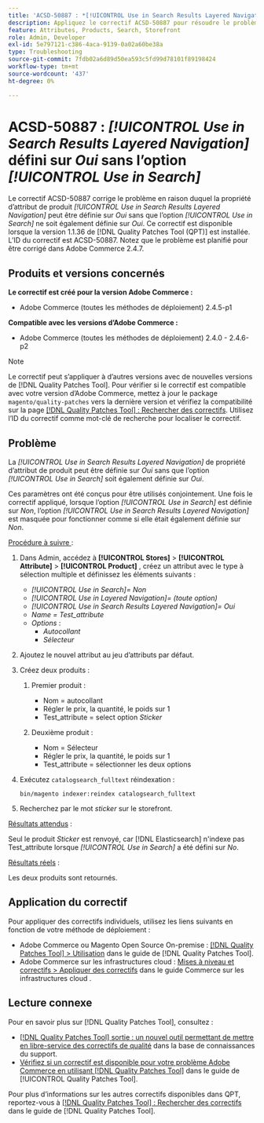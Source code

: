 ```yaml
---
title: 'ACSD-50887 : *[!UICONTROL Use in Search Results Layered Navigation]* défini sur Oui sans l’option *[!UICONTROL Use in Search]*'
description: Appliquez le correctif ACSD-50887 pour résoudre le problème d’Adobe Commerce où la propriété d’attribut de produit *[!UICONTROL Use in Search Results Layered Navigation]* peut être définie sur *Oui* sans que l’option *[!UICONTROL Use in Search]* ne soit également définie sur *Oui*.
feature: Attributes, Products, Search, Storefront
role: Admin, Developer
exl-id: 5e797121-c386-4aca-9139-0a02a60be38a
type: Troubleshooting
source-git-commit: 7fdb02a6d89d50ea593c5fd99d78101f89198424
workflow-type: tm+mt
source-wordcount: '437'
ht-degree: 0%

---
```


# ACSD-50887 : *[!UICONTROL Use in Search Results Layered Navigation]* défini sur *Oui* sans l’option *[!UICONTROL Use in Search]*

Le correctif ACSD-50887 corrige le problème en raison duquel la propriété d’attribut de produit *[!UICONTROL Use in Search Results Layered Navigation]* peut être définie sur *Oui* sans que l’option *[!UICONTROL Use in Search]* ne soit également définie sur *Oui*. Ce correctif est disponible lorsque la version 1.1.36 de [!DNL Quality Patches Tool (QPT)] est installée. L’ID du correctif est ACSD-50887. Notez que le problème est planifié pour être corrigé dans Adobe Commerce 2.4.7.

## Produits et versions concernés

**Le correctif est créé pour la version Adobe Commerce :**

* Adobe Commerce (toutes les méthodes de déploiement) 2.4.5-p1

**Compatible avec les versions d’Adobe Commerce :**

* Adobe Commerce (toutes les méthodes de déploiement) 2.4.0 - 2.4.6-p2

>[!NOTE]
>
>Le correctif peut s’appliquer à d’autres versions avec de nouvelles versions de [!DNL Quality Patches Tool]. Pour vérifier si le correctif est compatible avec votre version d’Adobe Commerce, mettez à jour le package `magento/quality-patches` vers la dernière version et vérifiez la compatibilité sur la page [[!DNL Quality Patches Tool] : Rechercher des correctifs](https://experienceleague.adobe.com/tools/commerce-quality-patches/index.html?lang=fr). Utilisez l’ID du correctif comme mot-clé de recherche pour localiser le correctif.

## Problème

La *[!UICONTROL Use in Search Results Layered Navigation]* de propriété d’attribut de produit peut être définie sur *Oui* sans que l’option *[!UICONTROL Use in Search]* soit également définie sur *Oui*.

Ces paramètres ont été conçus pour être utilisés conjointement. Une fois le correctif appliqué, lorsque l’option *[!UICONTROL Use in Search]* est définie sur *Non*, l’option *[!UICONTROL Use in Search Results Layered Navigation]* est masquée pour fonctionner comme si elle était également définie sur *Non*.

<u>Procédure à suivre </u> :

1. Dans Admin, accédez à **[!UICONTROL Stores]** > **[!UICONTROL Attribute]** > **[!UICONTROL Product]** , créez un attribut avec le type à sélection multiple et définissez les éléments suivants :

   * *[!UICONTROL Use in Search]= Non*
   * *[!UICONTROL Use in Layered Navigation]= (toute option)*
   * *[!UICONTROL Use in Search Results Layered Navigation]= Oui*
   * *Name = Test_attribute*
   * *Options* :
      * *Autocollant*
      * *Sélecteur*

1. Ajoutez le nouvel attribut au jeu d’attributs par défaut.
1. Créez deux produits :

   1. Premier produit :
      * Nom = autocollant
      * Régler le prix, la quantité, le poids sur 1
      * Test_attribute = select option *Sticker*

   1. Deuxième produit :
      * Nom = Sélecteur
      * Régler le prix, la quantité, le poids sur 1
      * Test_attribute = sélectionner les deux options

1. Exécutez `catalogsearch_fulltext` réindexation :

   `bin/magento indexer:reindex catalogsearch_fulltext`

1. Recherchez par le mot *sticker* sur le storefront.

<u>Résultats attendus</u> :

Seul le produit *Sticker* est renvoyé, car [!DNL Elasticsearch] n&#39;indexe pas Test_attribute lorsque *[!UICONTROL Use in Search]* a été défini sur *No*.

<u>Résultats réels</u> :

Les deux produits sont retournés.

## Application du correctif

Pour appliquer des correctifs individuels, utilisez les liens suivants en fonction de votre méthode de déploiement :

* Adobe Commerce ou Magento Open Source On-premise : [[!DNL Quality Patches Tool] > Utilisation](/help/tools/quality-patches-tool/usage.md) dans le guide de [!DNL Quality Patches Tool].
* Adobe Commerce sur les infrastructures cloud : [Mises à niveau et correctifs > Appliquer des correctifs](https://experienceleague.adobe.com/docs/commerce-cloud-service/user-guide/develop/upgrade/apply-patches.html?lang=fr) dans le guide Commerce sur les infrastructures cloud .

## Lecture connexe

Pour en savoir plus sur [!DNL Quality Patches Tool], consultez :

* [[!DNL Quality Patches Tool] sortie : un nouvel outil permettant de mettre en libre-service des correctifs de qualité](https://experienceleague.adobe.com/fr/docs/commerce-operations/tools/quality-patches-tool/quality-patches-tool-to-self-serve-quality-patches) dans la base de connaissances du support.
* [Vérifiez si un correctif est disponible pour votre problème Adobe Commerce en utilisant [!DNL Quality Patches Tool]](/help/tools/quality-patches-tool/patches-available-in-qpt/check-patch-for-magento-issue-with-magento-quality-patches.md) dans le guide de [!UICONTROL Quality Patches Tool].


Pour plus d’informations sur les autres correctifs disponibles dans QPT, reportez-vous à [[!DNL Quality Patches Tool] : Rechercher des correctifs](https://experienceleague.adobe.com/tools/commerce-quality-patches/index.html?lang=fr) dans le guide de [!DNL Quality Patches Tool].
